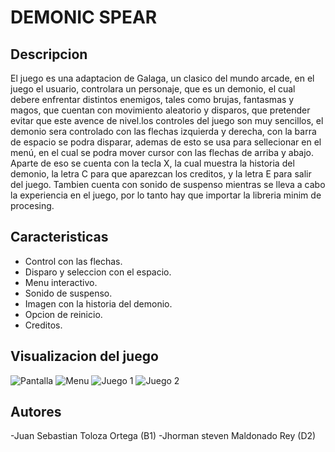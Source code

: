 # DEMONIC SPEAR

##  Descripcion

El juego es una adaptacion de Galaga, un clasico del mundo arcade, en el juego el usuario, controlara un personaje, que es un demonio, el cual debere enfrentar distintos enemigos, tales como brujas, fantasmas y magos, que cuentan con movimiento aleatorio y disparos, que pretender evitar que este avence de nivel.los controles del juego son muy sencillos, el demonio sera controlado con las flechas izquierda y derecha,  con la barra de espacio se podra disparar, ademas de esto se usa para sellecionar en el menú, en el cual se podra mover cursor con las flechas de arriba y abajo. Aparte de eso se cuenta con la tecla X, la cual muestra la historia del demonio, la letra C para que aparezcan los creditos, y la letra E para salir del juego. Tambien cuenta con sonido de suspenso mientras se lleva a cabo la experiencia en el juego, por lo tanto hay que importar la libreria minim de procesing.

## Caracteristicas

- Control con las flechas.
- Disparo y seleccion con el espacio.
- Menu interactivo.
- Sonido de suspenso.
- Imagen con la historia del demonio.
- Opcion de reinicio.
- Creditos.

## Visualizacion del juego
![Pantalla](https://1.bp.blogspot.com/-GfdLOv4bs6A/X0WctgBZ3kI/AAAAAAAAu9w/ZjBNZ_rIg540kCBfpf1rTe8XnFbgURTlgCLcBGAsYHQ/s640/Pantalla.png)
![Menu](https://1.bp.blogspot.com/-QqsXJixEn4w/X0WdJ-t_lxI/AAAAAAAAu94/FCsXe0ldoXMJXXlceDgt-sfgCKH4GMw-QCLcBGAsYHQ/s640/Menu.png)
![Juego 1](https://1.bp.blogspot.com/-RVp_Oi8O2-w/X0WfjIdj1VI/AAAAAAAAu-U/A8HLzZ4z5HMgG3OhJRnynAHilfjsYkGvwCLcBGAsYHQ/s640/Juego%2B1.png)
![Juego 2](https://1.bp.blogspot.com/-e5IkgXms5R0/X0Wf0UWEQZI/AAAAAAAAu-c/EFrvYnidwyYZ7qRdfq0B0te2cg1n7Ts_wCLcBGAsYHQ/s640/Juego%2B2.png)

## Autores 
-Juan Sebastian Toloza Ortega (B1)
-Jhorman steven Maldonado Rey (D2)
